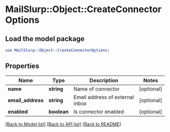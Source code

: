 # MailSlurp::Object::CreateConnectorOptions

## Load the model package
```perl
use MailSlurp::Object::CreateConnectorOptions;
```

## Properties
Name | Type | Description | Notes
------------ | ------------- | ------------- | -------------
**name** | **string** | Name of connector | [optional] 
**email_address** | **string** | Email address of external inbox | [optional] 
**enabled** | **boolean** | Is connector enabled | [optional] 

[[Back to Model list]](../README#documentation-for-models) [[Back to API list]](../README#documentation-for-api-endpoints) [[Back to README]](../README)


